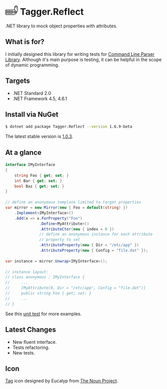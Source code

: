 # <img src="/assets/icon.png" height="30px" alt="CSharpx Logo"> Tagger.Reflect

.NET library to mock object properties with attributes.

## What is for?

I initially designed this library for writing tests for [Command Line Parser Library](https://github.com/commandlineparser/commandline). Although it's main purpose is testing, it can be helpful in the scope of dynamic programming.

## Targets

- .NET Standard 2.0
- .NET Framework 4.5, 4.6.1

## Install via NuGet

```sh
$ dotnet add package Tagger.Reflect --version 1.6.9-beta
```
The latest stable version is [1.0.3](https://github.com/gsscoder/tagger/tree/v1.0.3).

## At a glance

```csharp
interface IMyInterface
{
    string Foo { get; set; }
    int Bar { get; set; }
    bool Baz { get; set; }
}

// define an anonymous template limited to target properties
var mirror = new Mirror(new { Foo = default(string) })
    .Implement<IMyInterface>()
    .Add(x => x.ForProperty("Foo")
               .Define<MyAttribute>()
               .AttributeCtor(new { index = 0 })
               // define an anonymous instance for each attribute
               // property to set
               .AttributeProperty(new { Dir = "/etc/app" })
               .AttributeProperty(new { Config = "file.dat" });

var instance = mirror.Unwrap<IMyInterface>();

// instance layout:
// class anonymous : IMyInterface {
//     ...
//     [MyAttribute(0, Dir = "/etc/app", Config = "file.dat")]
//     public string Foo { get; set; } 
//     ...
// }
```

See this [unit test](https://github.com/gsscoder/tagger/blob/master/tests/Tagger.Reflect.Tests/Unit/MirrorTests.cs) for more examples.

## Latest Changes

- New fluent interface.
- Tests refactoring.
- New tests.

## Icon

[Tag](https://thenounproject.com/search/?q=tagger&i=3051269) icon designed by Eucalyp from [The Noun Project](https://thenounproject.com/).
